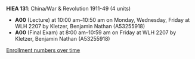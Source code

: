 **HIEA 131**: China/War & Revolution 1911-49 (4 units)

- **A00** (Lecture) at 10:00 am–10:50 am on Monday, Wednesday, Friday at WLH 2207 by Kletzer, Benjamin Nathan (A53255918)
- **A00** (Final Exam) at 8:00 am–10:59 am on Friday at WLH 2207 by Kletzer, Benjamin Nathan (A53255918)

[Enrollment numbers over time](./HIEA131.tsv)
